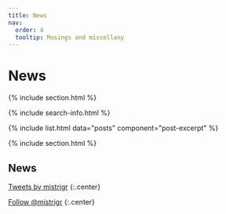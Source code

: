 ```yaml
---
title: News
nav:
  order: 4
  tooltip: Musings and miscellany
---
```


# <i class="fas fa-feather-alt"></i>News

{% include section.html %}

{% include search-info.html %}

{% include list.html data="posts" component="post-excerpt" %}

{% include section.html %}

## News

<!-- Twitter embeds from https://publish.twitter.com/ -->

<a class="twitter-timeline" data-width="400" data-height="400" href="https://twitter.com/mistrigr?lang=en">Tweets by mistrigr</a> <script async src="https://platform.twitter.com/widgets.js" charset="utf-8"></script>
{:.center}

<a href="https://twitter.com/mistrigr?lang=en" class="twitter-follow-button" data-show-count="false">Follow @mistrigr</a><script async src="https://platform.twitter.com/widgets.js" charset="utf-8"></script>
{:.center}
